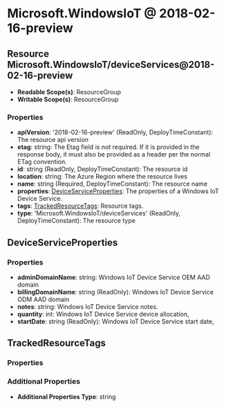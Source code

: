 # Microsoft.WindowsIoT @ 2018-02-16-preview

## Resource Microsoft.WindowsIoT/deviceServices@2018-02-16-preview
* **Readable Scope(s)**: ResourceGroup
* **Writable Scope(s)**: ResourceGroup
### Properties
* **apiVersion**: '2018-02-16-preview' (ReadOnly, DeployTimeConstant): The resource api version
* **etag**: string: The Etag field is *not* required. If it is provided in the response body, it must also be provided as a header per the normal ETag convention.
* **id**: string (ReadOnly, DeployTimeConstant): The resource id
* **location**: string: The Azure Region where the resource lives
* **name**: string (Required, DeployTimeConstant): The resource name
* **properties**: [DeviceServiceProperties](#deviceserviceproperties): The properties of a Windows IoT Device Service.
* **tags**: [TrackedResourceTags](#trackedresourcetags): Resource tags.
* **type**: 'Microsoft.WindowsIoT/deviceServices' (ReadOnly, DeployTimeConstant): The resource type

## DeviceServiceProperties
### Properties
* **adminDomainName**: string: Windows IoT Device Service OEM AAD domain
* **billingDomainName**: string (ReadOnly): Windows IoT Device Service ODM AAD domain
* **notes**: string: Windows IoT Device Service notes.
* **quantity**: int: Windows IoT Device Service device allocation,
* **startDate**: string (ReadOnly): Windows IoT Device Service start date,

## TrackedResourceTags
### Properties
### Additional Properties
* **Additional Properties Type**: string


